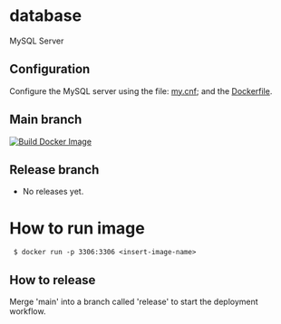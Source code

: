 # database
MySQL Server

## Configuration

Configure the MySQL server using the file: [my.cnf](https://github.com/team3dat3/mysql/blob/main/my.cnf); and the [Dockerfile](https://github.com/team3dat3/mysql/blob/main/Dockerfile).

## Main branch
[![Build Docker Image](https://github.com/team3dat3/mysql/actions/workflows/main.yml/badge.svg)](https://github.com/team3dat3/mysql/actions/workflows/main.yml)

## Release branch
- No releases yet.

# How to run image
```
 $ docker run -p 3306:3306 <insert-image-name>
```

## How to release
Merge 'main' into a branch called 'release' to start the deployment workflow.
